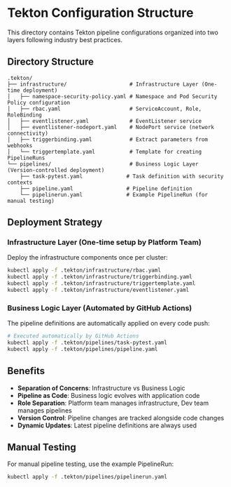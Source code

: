 # Tekton Configuration Structure

This directory contains Tekton pipeline configurations organized into two layers following industry best practices.

## Directory Structure

```
.tekton/
├── infrastructure/                    # Infrastructure Layer (One-time deployment)
│   ├── namespace-security-policy.yaml # Namespace and Pod Security Policy configuration
│   ├── rbac.yaml                      # ServiceAccount, Role, RoleBinding  
│   ├── eventlistener.yaml             # EventListener service
│   ├── eventlistener-nodeport.yaml    # NodePort service (network connectivity)
│   ├── triggerbinding.yaml            # Extract parameters from webhooks
│   └── triggertemplate.yaml           # Template for creating PipelineRuns
└── pipelines/                         # Business Logic Layer (Version-controlled deployment)
    ├── task-pytest.yaml              # Task definition with security contexts
    ├── pipeline.yaml                 # Pipeline definition
    └── pipelinerun.yaml              # Example PipelineRun (for manual testing)
```

## Deployment Strategy

### Infrastructure Layer (One-time setup by Platform Team)

Deploy the infrastructure components once per cluster:

```bash
kubectl apply -f .tekton/infrastructure/rbac.yaml
kubectl apply -f .tekton/infrastructure/triggerbinding.yaml  
kubectl apply -f .tekton/infrastructure/triggertemplate.yaml
kubectl apply -f .tekton/infrastructure/eventlistener.yaml
```

### Business Logic Layer (Automated by GitHub Actions)

The pipeline definitions are automatically applied on every code push:

```bash
# Executed automatically by GitHub Actions
kubectl apply -f .tekton/pipelines/task-pytest.yaml
kubectl apply -f .tekton/pipelines/pipeline.yaml
```

## Benefits

- **Separation of Concerns**: Infrastructure vs Business Logic
- **Pipeline as Code**: Business logic evolves with application code
- **Role Separation**: Platform team manages infrastructure, Dev team manages pipelines
- **Version Control**: Pipeline changes are tracked alongside code changes
- **Dynamic Updates**: Latest pipeline definitions are always used

## Manual Testing

For manual pipeline testing, use the example PipelineRun:

```bash
kubectl apply -f .tekton/pipelines/pipelinerun.yaml
```
